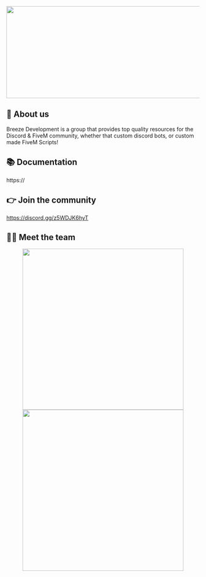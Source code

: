 <p align="center">
  <img width="612" height="240" src="https://i.imgur.com/wtMJVkh.png">
</p>

## 👋 About us
Breeze Development is a group that provides top quality resources for the Discord & FiveM community, whether that custom discord bots, or custom made FiveM Scripts!

## 📚 Documentation
https://

## 👉 Join the community
https://discord.gg/z5WDJK6hyT

## 👨‍💻 Meet the team
<p align="center">
<a href=https://github.com/EvanDevUK><img width="420" src=https://github-readme-stats.vercel.app/api?username=EvanDevUK&count_private=true&show_icons=true&title_color=dc143c&text_color=ffffff&icon_color=dc143c&hide_border=true&bg_color=282a36&layout=compact&hide_title=false&hide_rank=false><a>
<a href=https://github.com/Conz0><img width="420" src=https://github-readme-stats.vercel.app/api?username=Conz0&count_private=true&show_icons=true&title_color=dc143c&text_color=ffffff&icon_color=dc143c&hide_border=true&bg_color=282a36&layout=compact&hide_title=false&hide_rank=false><a>
</p>
